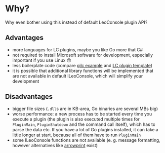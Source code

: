 
# Why?

Why even bother using this instead of default LeoConsole plugin API?

## Advantages

 - more languages for LC plugins, maybe you like Go more that C#
 - not required to install Microsoft software for development, especially
   important if you use Linux 🙃
 - less boilerplate code (compare [gilc example](./index.html) and
   [LC plugin template](https://github.com/lcpluginmaker/PluginTemplate))
 - it is possible that additional library functions will be implemented that are
   not available in default ILeoConsole, which will simplify your development

## Disadvantages

 - bigger file sizes (`.dll`s are in KB-area, Go binaries are several MBs big)
 - worse performance: a new process has to be started every time you execute a
   plugin (the plugin is also executed multiple times for `PluginMain`,
   `PluginShutdown` and the command call itself), which has to parse the data
   etc. If you have a lot of Go plugins installed, it can take a little longer
   at start, because all of them have to run `PluginMain`
 - some ILeoConsole functions are not available (e. g. message formatting,
   however alternatives like [arrowprint](https://github.com/alexcoder04/arrowprint)
   exist)

